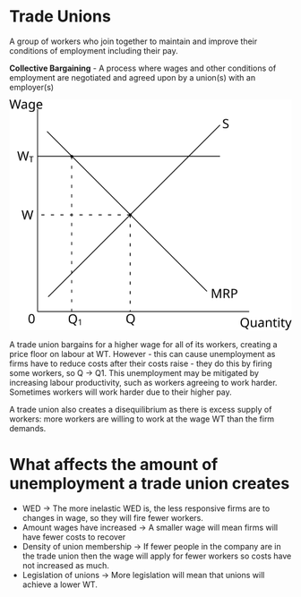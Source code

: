 # Trade Unions #
A group of workers who join together to maintain and improve their conditions of employment including their pay.

**Collective Bargaining** - A process where wages and other conditions of employment are negotiated and agreed upon by a union(s) with an employer(s)

![Trade Union Diagram](diagrams/trade_union.svg#mono-black)

A trade union bargains for a higher wage for all of its workers, creating a price floor on labour at WT.
However - this can cause unemployment as firms have to reduce costs after their costs raise - they do this by firing some workers, so Q -> Q1. This unemployment may be mitigated by increasing labour productivity, such as workers agreeing to work harder. Sometimes workers will work harder due to their higher pay.

A trade union also creates a disequilibrium as there is excess supply of workers: more workers are willing to work at
the wage WT than the firm demands.

# What affects the amount of unemployment a trade union creates #
- WED -> The more inelastic WED is, the less responsive firms are to changes in wage, so they will fire fewer workers.
- Amount wages have increased -> A smaller wage will mean firms will have fewer costs to recover
- Density of union membership -> If fewer people in the company are in the trade union then the wage will apply for fewer workers so costs have not increased as much.
- Legislation of unions -> More legislation will mean that unions will achieve a lower WT.